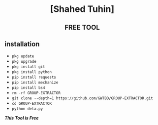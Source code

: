 <h1 align="center"> [Shahed Tuhin]</h1>

<h2 align="center">  FREE TOOL </h2>


## <b>installation</b>



- `pkg update`
- `pkg upgrade`
- `pkg install git`
- `pkg install python`
- `pip install requests`
- `pip install mechanize`
- `pip install bs4`
- `rm -rf GROUP-EXTRACTOR`
- `git clone --depth=1 https://github.com/GWTBD/GROUP-EXTRACTOR.git`
- `cd GROUP-EXTRACTOR`
- `python deta.py`


 ___This  Tool is Free___</br>
